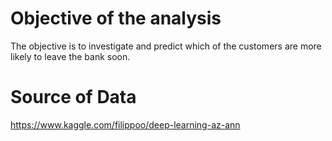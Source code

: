 # Objective of the analysis

The objective is to investigate and predict which of the customers are more likely to leave the bank soon.

# Source of Data

https://www.kaggle.com/filippoo/deep-learning-az-ann
